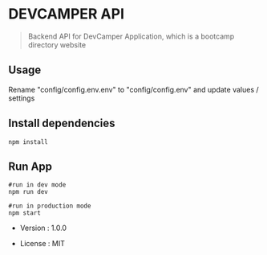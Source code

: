 # DEVCAMPER API

> Backend API for DevCamper Application, which is a bootcamp directory website

## Usage

Rename "config/config.env.env" to "config/config.env" and update values / settings

## Install dependencies

`npm install`

## Run App

```
#run in dev mode
npm run dev

#run in production mode
npm start
```

- Version : 1.0.0

- License : MIT
